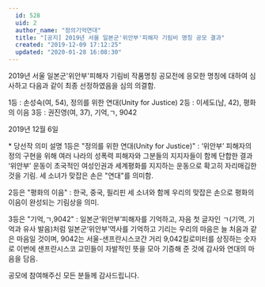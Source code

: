 ```yaml
---
  id: 528
  uid: 2
  author_name: "정의기억연대"
  title: "[공지] 2019년 서울 일본군'위안부'피해자 기림비 명칭 공모 결과"
  created: "2019-12-09 17:12:25"
  updated: "2020-01-28 16:08:30"
---
```

2019년 서울 일본군'위안부'피해자 기림비 작품명칭 공모전에 응모한 명칭에 대하여 심사하고 다음과 같이 최종 선정하였음을 심의 의결함. 

1등 : 손성숙(여, 54), 정의를 위한 연대(Unity for Justice)
2등 : 이세도(남, 42), 평화의 이음
3등 : 권진영(여, 37), 기억,ㄱ, 9042 

2019년 12월 6일

\* 당선작 의미 설명
1등은 "정의를 위한 연대﻿(Unity for Justice)" : ‘위안부’ 피해자의 정의 구현을 위해 여러 나라의 성폭력 피해자와 그분들의 지지자들이 함께 단합한 결과 ‘위안부’ 운동이 초국적인 여성인권과 세계평화를 지지하는 운동으로 확고히 자리매김한 것을 기림. 세 소녀가 맞잡은 손은 "연대"를 의미함. 

2등은 "평화의 이음" : 한국, 중국, 필리핀 세 소녀와 함께 우리의 맞잡은 손으로 평화의 이음이 완성되는 기림상을 의미.

3등은 "기억,ㄱ,9042" : 일본군‘위안부’피해자를 기억하고, 자음 첫 글자인 ㄱ(기역, 기억과 유사 발음)처럼 일본군‘위안부’역사를 기억하고 기리는 우리의 마음은 늘 처음과 같은 마음일 것이며, 9042는 서울-샌프란시스코간 거리 9,042킬로미터를 상징하는 숫자로 이번에 샌프란시스코 교민들이 자발적인 뜻을 모아 기증해 준 것에 감사와 연대의 마음을 담음.

공모에 참여해주신 모든 분들께 감사드립니다.